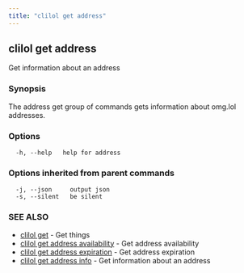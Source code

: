 ```yaml
---
title: "clilol get address"
---
```

## clilol get address

Get information about an address

### Synopsis

The address get group of commands gets information about omg.lol addresses.

### Options

```
  -h, --help   help for address
```

### Options inherited from parent commands

```
  -j, --json     output json
  -s, --silent   be silent
```

### SEE ALSO

* [clilol get](clilol_get.md)	 - Get things
* [clilol get address availability](clilol_get_address_availability.md)	 - Get address availability
* [clilol get address expiration](clilol_get_address_expiration.md)	 - Get address expiration
* [clilol get address info](clilol_get_address_info.md)	 - Get information about an address

